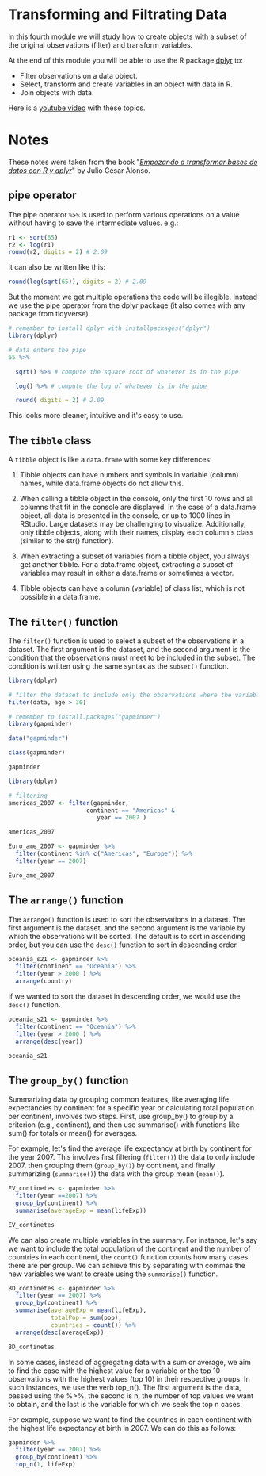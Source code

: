 # Transforming and Filtrating Data

In this fourth module we will study how to create objects with a subset of the original observations (filter) and transform variables.

At the end of this module you will be able to use the R package [dplyr]() to:

  - Filter observations on a data object.
  - Select, transform and create variables in an object with data in R.
  - Join objects with data.
  
Here is a [youtube video](https://www.youtube.com/watch?v=-sx0ZG-yUF8) with these topics.

# Notes

These notes were taken from the book "[*Empezando a transformar bases de datos con R y dplyr*](./data-bases.pdf)" by Julio César Alonso.

## pipe operator

The pipe operator `%>%` is used to perform various operations on a value without having to save the intermediate values. e.g.:

``` r
r1 <- sqrt(65)
r2 <- log(r1)
round(r2, digits = 2) # 2.09
```

It can also be written like this:

``` r
round(log(sqrt(65)), digits = 2) # 2.09
```

But the moment we get multiple operations the code will be illegible. Instead we use the pipe operator from the dplyr package (it also comes with any package from tidyverse).

``` r
# remember to install dplyr with installpackages("dplyr")
library(dplyr)

# data enters the pipe 
65 %>%         

  sqrt() %>% # compute the square root of whatever is in the pipe

  log() %>% # compute the log of whatever is in the pipe

  round( digits = 2) # 2.09
```

This looks more cleaner, intuitive and it's easy to use.

## The `tibble` class

A `tibble` object is like a `data.frame` with some key differences:

1. Tibble objects can have numbers and symbols in variable (column) names, while data.frame objects do not allow this.

2. When calling a tibble object in the console, only the first 10 rows and all columns that fit in the console are displayed. In the case of a data.frame object, all data is presented in the console, or up to 1000 lines in RStudio. Large datasets may be challenging to visualize. Additionally, only tibble objects, along with their names, display each column's class (similar to the str() function).

3. When extracting a subset of variables from a tibble object, you always get another tibble. For a data.frame object, extracting a subset of variables may result in either a data.frame or sometimes a vector.

4. Tibble objects can have a column (variable) of class list, which is not possible in a data.frame.

## The `filter()` function

The `filter()` function is used to select a subset of the observations in a dataset. The first argument is the dataset, and the second argument is the condition that the observations must meet to be included in the subset. The condition is written using the same syntax as the `subset()` function.

``` r
library(dplyr)

# filter the dataset to include only the observations where the variable "age" is greater than 30
filter(data, age > 30)
```
``` r
# remember to install.packages("gapminder")
library(gapminder)

data("gapminder")

class(gapminder)

gapminder

library(dplyr)

# filtering
americas_2007 <- filter(gapminder, 
                      continent == "Americas" &
                         year == 2007 ) 

americas_2007

Euro_ame_2007 <- gapminder %>% 
  filter(continent %in% c("Americas", "Europe")) %>% 
  filter(year == 2007)

Euro_ame_2007
```

## The `arrange()` function

The `arrange()` function is used to sort the observations in a dataset. The first argument is the dataset, and the second argument is the variable by which the observations will be sorted. The default is to sort in ascending order, but you can use the `desc()` function to sort in descending order.

``` r
oceania_s21 <- gapminder %>% 
  filter(continent == "Oceania") %>% 
  filter(year > 2000 ) %>% 
  arrange(country)
```

If we wanted to sort the dataset in descending order, we would use the `desc()` function.

``` r
oceania_s21 <- gapminder %>% 
  filter(continent == "Oceania") %>% 
  filter(year > 2000 ) %>% 
  arrange(desc(year))

oceania_s21
```

## The `group_by()` function

Summarizing data by grouping common features, like averaging life expectancies by continent for a specific year or calculating total population per continent, involves two steps. First, use group_by() to group by a criterion (e.g., continent), and then use summarise() with functions like sum() for totals or mean() for averages.

For example, let's find the average life expectancy at birth by continent for the year 2007. This involves first filtering (`filter()`) the data to only include 2007, then grouping them (`group_by()`) by continent, and finally summarizing (`summarise()`) the data with the group mean (`mean()`).

``` r
EV_continetes <- gapminder %>% 
  filter(year ==2007) %>% 
  group_by(continent) %>% 
  summarise(averageExp = mean(lifeExp))

EV_continetes 
```

We can also create multiple variables in the summary. For instance, let's say we want to include the total population of the continent and the number of countries in each continent, the `count()` function counts how many cases there are per group. We can achieve this by separating with commas the new variables we want to create using the `summarise()` function.

``` r
BD_continetes <- gapminder %>%
  filter(year == 2007) %>%
  group_by(continent) %>%
  summarise(averageExp = mean(lifeExp), 
            totalPop = sum(pop), 
            countries = count()) %>% 
  arrange(desc(averageExp))

BD_continetes
```

In some cases, instead of aggregating data with a sum or average, we aim to find the case with the highest value for a variable or the top 10 observations with the highest values (top 10) in their respective groups. In such instances, we use the verb top_n(). The first argument is the data, passed using the %>%, the second is n, the number of top values we want to obtain, and the last is the variable for which we seek the top n cases.

For example, suppose we want to find the countries in each continent with the highest life expectancy at birth in 2007. We can do this as follows:

``` r
gapminder %>% 
  filter(year == 2007) %>% 
  group_by(continent) %>% 
  top_n(1, lifeExp)
```